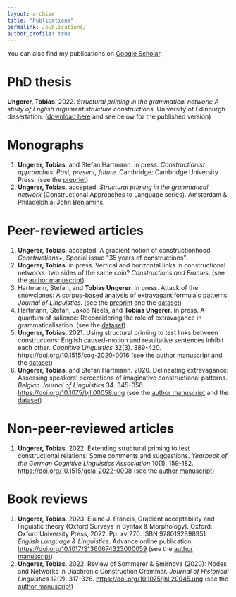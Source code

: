 ```yaml
---
layout: archive
title: "Publications"
permalink: /publications/
author_profile: true
---
```


You can also find my publications on <a href="https://scholar.google.com/citations?user=me00LWEAAAAJ&hl=en">Google Scholar</a>.

PhD thesis
======
<b>Ungerer, Tobias</b>. 2022. <i>Structural priming in the grammatical network: A study of English argument structure constructions.</i> University of Edinburgh dissertation. (<a href="https://tungerer.github.io/files/Ungerer-2022-Structural-priming-in-the-grammatical-network.pdf">download here</a> and see below for the published version)


Monographs
======
1. <b>Ungerer, Tobias</b>, and Stefan Hartmann. in press. <i>Constructionist approaches: Past, present, future</i>. Cambridge: Cambridge University Press. (see the <a href="https://doi.org/10.31234/osf.io/83dvj">preprint</a>)
1. <b>Ungerer, Tobias</b>. accepted. <i>Structural priming in the grammatical network</i> (Constructional Approaches to Language series). Amsterdam & Philadelphia: John Benjamins. 


Peer-reviewed articles
======
1. <b>Ungerer, Tobias</b>. accepted. A gradient notion of constructionhood. <i>Constructions+</i>, Special issue "35 years of constructions".
1. <b>Ungerer, Tobias</b>. in press. Vertical and horizontal links in constructional networks: two sides of the same coin? <i>Constructions and Frames</i>. (see the <a href="https://tungerer.github.io/files/Ungerer-forthc-Vertical-and-horizontal-links.pdf">author manuscript</a>)
1. Hartmann, Stefan, and <b>Tobias Ungerer</b>. in press. Attack of the snowclones: A corpus-based analysis of extravagant formulaic patterns. <i>Journal of Linguistics</i>. (see the <a href="https://doi.org/10.31234/osf.io/y6a8g">preprint</a> and the <a href="https://github.com/hartmast/Attack_of_the_snowclones">dataset</a>)
1. Hartmann, Stefan, Jakob Neels, and <b>Tobias Ungerer</b>. in press. A quantum of salience: Reconsidering the role of extravagance in grammaticalisation. (see the <a href="https://github.com/hartmast/degreemodifiers">dataset</a>)
1. <b>Ungerer, Tobias</b>. 2021. Using structural priming to test links between constructions: English caused-motion and resultative sentences inhibit each other. <i>Cognitive Linguistics</i> 32(3). 389-420. <a href="https://doi.org/10.1515/cog-2020-0016">https://doi.org/10.1515/cog-2020-0016</a> (see the <a href="https://tungerer.github.io/files/Ungerer-2021-Using-structural-priming-to-test-links.pdf">author manuscript</a> and the <a href="https://doi.org/10.18710/2YJITD">dataset</a>)
1. <b>Ungerer, Tobias</b>, and Stefan Hartmann. 2020. Delineating extravagance: Assessing speakers’ perceptions of imaginative constructional patterns. <i>Belgian Journal of Linguistics</i> 34. 345–356. <a href="https://doi.org/10.1075/bjl.00058.ung">https://doi.org/10.1075/bjl.00058.ung</a> (see the <a href="https://tungerer.github.io/files/Ungerer-Hartmann-2020-Delineating-extravagance.pdf">author manuscript</a> and the <a href="https://doi.org/10.17605/OSF.IO/M4W52">dataset</a>)


Non-peer-reviewed articles
======
1. <b>Ungerer, Tobias</b>. 2022. Extending structural priming to test constructional relations: Some comments and suggestions. <i>Yearbook of the German Cognitive Linguistics Association</i> 10(1). 159-182. <a href="https://doi.org/10.1515/gcla-2022-0008">https://doi.org/10.1515/gcla-2022-0008</a> (see the <a href="https://tungerer.github.io/files/Ungerer-2022-Extending-structural-priming.pdf">author manuscript</a>)

<!---
Preprints
======
-->


Book reviews
======
1. <b>Ungerer, Tobias</b>. 2023. Elaine J. Francis, Gradient acceptability and linguistic theory (Oxford Surveys in Syntax & Morphology). Oxford: Oxford University Press, 2022. Pp. xv 270. ISBN 9780192898951. <i>English Language & Linguistics</i>. Advance online publication. <a href="https://doi.org/10.1017/S1360674323000059">https://doi.org/10.1017/S1360674323000059</a> (see the <a href="https://tungerer.github.io/files/Ungerer-2023-Review-Francis-2022.pdf">author manuscript</a>)
1. <b>Ungerer, Tobias</b>. 2022. Review of Sommerer & Smirnova (2020): Nodes and Networks in Diachronic Construction Grammar. <i>Journal of Historical Linguistics</i> 12(2). 317-326. <a href="https://doi.org/10.1075/jhl.20045.ung">https://doi.org/10.1075/jhl.20045.ung</a> (see the <a href="https://tungerer.github.io/files/Ungerer-2022-Review-Sommerer-and-Smirnova-2020.pdf">author manuscript</a>)


